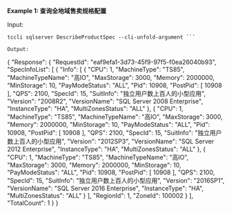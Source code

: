 **Example 1: 查询全地域售卖规格配置**



Input: 

```
tccli sqlserver DescribeProductSpec --cli-unfold-argument ```

Output: 
```
{
    "Response": {
        "RequestId": "eaf9efa1-3d73-45f9-97f5-f0ea26040b93",
        "SpecInfoList": [
            {
                "Info": [
                    {
                        "CPU": 1,
                        "MachineType": "TS85",
                        "MachineTypeName": "高IO",
                        "MaxStorage": 3000,
                        "Memory": 2000000,
                        "MinStorage": 10,
                        "PayModeStatus": "ALL",
                        "Pid": 10908,
                        "PostPid": [
                            10908
                        ],
                        "QPS": 2100,
                        "SpecId": 15,
                        "SuitInfo": "独立用户数上百人的小型应用",
                        "Version": "2008R2",
                        "VersionName": "SQL Server 2008 Enterprise",
                        "InstanceType": "HA",
                        "MultiZonesStatus": "ALL"
                    },
                    {
                        "CPU": 1,
                        "MachineType": "TS85",
                        "MachineTypeName": "高IO",
                        "MaxStorage": 3000,
                        "Memory": 2000000,
                        "MinStorage": 10,
                        "PayModeStatus": "ALL",
                        "Pid": 10908,
                        "PostPid": [
                            10908
                        ],
                        "QPS": 2100,
                        "SpecId": 15,
                        "SuitInfo": "独立用户数上百人的小型应用",
                        "Version": "2012SP3",
                        "VersionName": "SQL Server 2012 Enterprise",
                        "InstanceType": "HA",
                        "MultiZonesStatus": "ALL"
                    },
                    {
                        "CPU": 1,
                        "MachineType": "TS85",
                        "MachineTypeName": "高IO",
                        "MaxStorage": 3000,
                        "Memory": 2000000,
                        "MinStorage": 10,
                        "PayModeStatus": "ALL",
                        "Pid": 10908,
                        "PostPid": [
                            10908
                        ],
                        "QPS": 2100,
                        "SpecId": 15,
                        "SuitInfo": "独立用户数上百人的小型应用",
                        "Version": "2016SP1",
                        "VersionName": "SQL Server 2016 Enterprise",
                        "InstanceType": "HA",
                        "MultiZonesStatus": "ALL"
                    }
                ],
                "RegionId": 1,
                "ZoneId": 100002
            }
        ],
        "TotalCount": 1
    }
}
```


